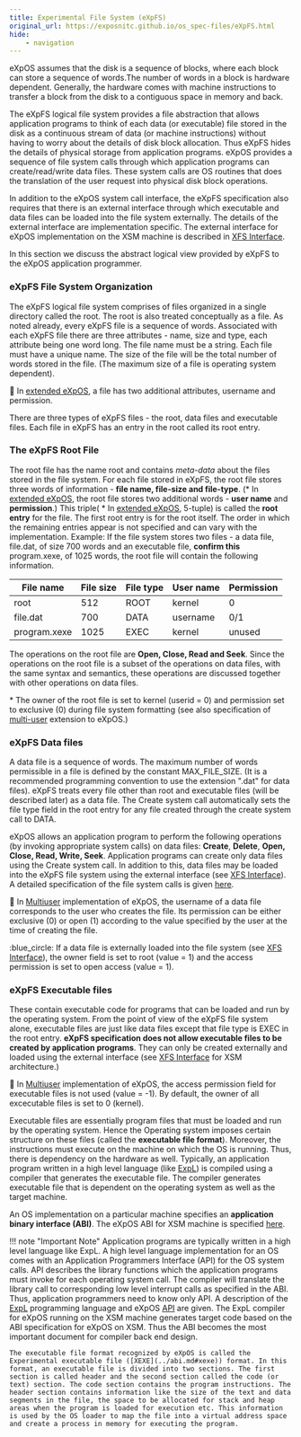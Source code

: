 ```yaml
---
title: Experimental File System (eXpFS)
original_url: https://exposnitc.github.io/os_spec-files/eXpFS.html
hide:
    - navigation
---
```


eXpOS assumes that the disk is a sequence of blocks, where each block can store a sequence of words.The number of words in a block is hardware dependent. Generally, the hardware comes with machine instructions to transfer a block from the disk to a contiguous space in memory and back.

The eXpFS logical file system provides a file abstraction that allows application programs to think of each data (or executable) file stored in the disk as a continuous stream of data (or machine instructions) without having to worry about the details of disk block allocation. Thus eXpFS hides the details of physical storage from application programs. eXpOS provides a sequence of file system calls through which application programs can create/read/write data files. These system calls are OS routines that does the translation of the user request into physical disk block operations.

In addition to the eXpOS system call interface, the eXpFS specification also requires that there is an external interface through which executable and data files can be loaded into the file system externally. The details of the external interface are implementation specific. The external interface for eXpOS implementation on the XSM machine is described in [XFS Interface](../support-tools/xfs-interface.md).

In this section we discuss the abstract logical view provided by eXpFS to the eXpOS application programmer.


### eXpFS File System Organization

The eXpFS logical file system comprises of files organized in a single directory called the root. The root is also treated conceptually as a file. As noted already, every eXpFS file is a sequence of words. Associated with each eXpFS file there are three attributes - name, size and type, each attribute being one word long. The file name must be a string. Each file must have a unique name. The size of the file will be the total number of words stored in the file. (The maximum size of a file is operating system dependent).

:red_circle: In [extended eXpOS](multiuser.md), a file has two additional attributes, username and permission.

There are three types of eXpFS files - the root, data files and executable files. Each file in eXpFS has an entry in the root called its root entry.

### The eXpFS Root File
The root file has the name root and contains _meta-data_ about the files stored in the file system. For each file stored in eXpFS, the root file stores three words of information - **file name, file-size and file-type**. (\* In [extended eXpOS](multiuser.md), the root file stores two additional words - **user name** and **permission**.) This triple( \* In [extended eXpOS](multiuser.md), 5-tuple) is called the **root entry** for the file. The first root entry is for the root itself. The order in which the remaining entries appear is not specified and can vary with the implementation. Example: If the file system stores two files - a data file, file.dat, of size 700 words and an executable file, **confirm this** program.xexe, of 1025 words, the root file will contain the following information.

| File name    | File size | File type | User name | Permission |
| ------------ | --------- | --------- | --------- | ---------- |
| root         | 512       | ROOT      | kernel    | 0          |
| file.dat     | 700       | DATA      | username  | 0/1        |
| program.xexe | 1025      | EXEC      | kernel    | unused     |


The operations on the root file are **Open, Close, Read and Seek**. Since the operations on the root file is a subset of the operations on data files, with the same syntax and semantics, these operations are discussed together with other operations on data files.

\* The owner of the root file is set to kernel (userid = 0) and permission set to exclusive (0) during file system formatting (see also specification of [multi-user](multiuser.md) extension to eXpOS.)

### eXpFS Data files
A data file is a sequence of words. The maximum number of words permissible in a file is defined by the constant MAX\_FILE\_SIZE. (It is a recommended programming convention to use the extension ".dat" for data files). eXpFS treats every file other than root and executable files (will be described later) as a data file. The Create system call automatically sets the file type field in the root entry for any file created through the create system call to DATA.

eXpOS allows an application program to perform the following operations (by invoking appropriate system calls) on data files: **Create**, **Delete**, **Open, Close, Read, Write, Seek**. Application programs can create only data files using the Create system call. In addition to this, data files may be loaded into the eXpFS file system using the external interface (see [XFS Interface](../support-tools/xfs-interface.md)). A detailed specification of the file system calls is given [here](systemcallinterface.md).

:red_circle: In [Multiuser](multiuser.md) implementation of eXpOS, the username of a data file corresponds to the user who creates the file. Its permission can be either exclusive (0) or open (1) according to the value specified by the user at the time of creating the file.

:blue_circle: If a data file is externally loaded into the file system (see [XFS Interface](../support-tools/xfs-interface.md)), the owner field is set to root (value = 1) and the access permission is set to open access (value = 1).


### eXpFS Executable files
These contain executable code for programs that can be loaded and run by the operating system. From the point of view of the eXpFS file system alone, executable files are just like data files except that file type is EXEC in the root entry. **eXpFS specification does not allow executable files to be created by application programs**. They can only be created externally and loaded using the external interface (see [XFS Interface](../support-tools/xfs-interface.md) for XSM architecture.)

:red_circle: In [Multiuser](multiuser.md) implementation of eXpOS, the access permission field for executable files is not used (value = -1). By default, the owner of all excecutable files is set to 0 (kernel).

Executable files are essentially program files that must be loaded and run by the operating system. Hence the Operating system imposes certain structure on these files (called the **executable file format**). Moreover, the instructions must execute on the machine on which the OS is running. Thus, there is dependency on the hardware as well. Typically, an application program written in a high level language (like [ExpL](../support-tools/expl.md)) is compiled using a compiler that generates the executable file. The compiler generates executable file that is dependent on the operating system as well as the target machine.

An OS implementation on a particular machine specifies an **application binary interface (ABI)**. The eXpOS ABI for XSM machine is specified [here](../abi.md).

!!! note "Important Note"
    Application programs are typically written in a high level language like ExpL. A high level language implementation for an OS comes with an Application Programmers Interface (API) for the OS system calls. API describes the library functions which the application programs must invoke for each operating system call. The compiler will translate the library call to corresponding low level interrupt calls as specified in the ABI. Thus, application programmers need to know only API. A description of the [ExpL](../support-tools/expl.md) programming language and eXpOS [API](../os-design/index.md) are given. The ExpL compiler for eXpOS running on the XSM machine generates target code based on the ABI specification for eXpOS on XSM. Thus the ABI becomes the most important document for compiler back end design.

    The executable file format recognized by eXpOS is called the Experimental executable file ([XEXE](../abi.md#xexe)) format. In this format, an executable file is divided into two sections. The first section is called header and the second section called the code (or text) section. The code section contains the program instructions. The header section contains information like the size of the text and data segments in the file, the space to be allocated for stack and heap areas when the program is loaded for execution etc. This information is used by the OS loader to map the file into a virtual address space and create a process in memory for executing the program.